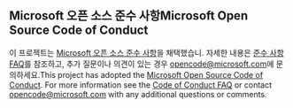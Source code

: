 ## <a name="microsoft-open-source-code-of-conduct"></a><span data-ttu-id="f2ae8-101">Microsoft 오픈 소스 준수 사항</span><span class="sxs-lookup"><span data-stu-id="f2ae8-101">Microsoft Open Source Code of Conduct</span></span>
<span data-ttu-id="f2ae8-p101">이 프로젝트는 [Microsoft 오픈 소스 준수 사항](https://opensource.microsoft.com/codeofconduct/)을 채택했습니. 자세한 내용은 [준수 사항 FAQ](https://opensource.microsoft.com/codeofconduct/faq/)를 참조하고, 추가 질문이나 의견이 있는 경우 [opencode@microsoft.com](mailto:opencode@microsoft.com)에 문의하세요.</span><span class="sxs-lookup"><span data-stu-id="f2ae8-p101">This project has adopted the [Microsoft Open Source Code of Conduct](https://opensource.microsoft.com/codeofconduct/). For more information see the [Code of Conduct FAQ](https://opensource.microsoft.com/codeofconduct/faq/) or contact [opencode@microsoft.com](mailto:opencode@microsoft.com) with any additional questions or comments.</span></span>